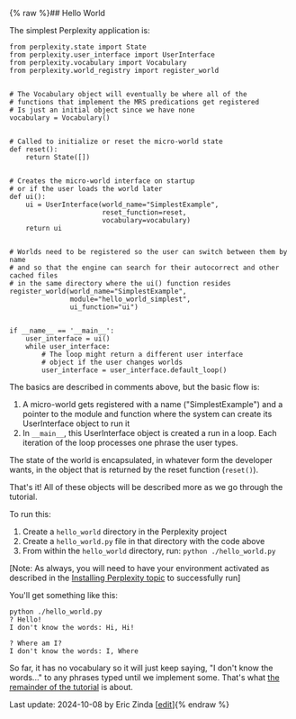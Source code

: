 {% raw %}## Hello World

The simplest Perplexity application is:

```
from perplexity.state import State
from perplexity.user_interface import UserInterface
from perplexity.vocabulary import Vocabulary
from perplexity.world_registry import register_world


# The Vocabulary object will eventually be where all of the 
# functions that implement the MRS predications get registered
# Is just an initial object since we have none
vocabulary = Vocabulary()


# Called to initialize or reset the micro-world state
def reset():
    return State([])


# Creates the micro-world interface on startup
# or if the user loads the world later
def ui():
    ui = UserInterface(world_name="SimplestExample",
                       reset_function=reset,
                       vocabulary=vocabulary)
    return ui


# Worlds need to be registered so the user can switch between them by name
# and so that the engine can search for their autocorrect and other cached files
# in the same directory where the ui() function resides
register_world(world_name="SimplestExample",
               module="hello_world_simplest",
               ui_function="ui")


if __name__ == '__main__':
    user_interface = ui()
    while user_interface:
        # The loop might return a different user interface
        # object if the user changes worlds
        user_interface = user_interface.default_loop()
```
The basics are described in comments above, but the basic flow is: 
1. A micro-world gets registered with a name ("SimplestExample") and a pointer to the module and function where the system can create its UserInterface object to run it
2. In `__main__`, this UserInterface object is created a run in a loop.  Each iteration of the loop processes one phrase the user types.

The state of the world is encapsulated, in whatever form the developer wants, in the object that is returned by the reset function (`reset()`).

That's it! All of these objects will be described more as we go through the tutorial.

To run this:

1. Create a `hello_world` directory in the Perplexity project
2. Create a `hello_world.py` file in that directory with the code above
3. From within the `hello_world` directory, run: `python ./hello_world.py`

[Note: As always, you will need to have your environment activated as described in the [Installing Perplexity topic](https://blog.inductorsoftware.com/Perplexity/home/pxHowTo/pxHowTo012Install) to successfully run]

You'll get something like this:

```
python ./hello_world.py
? Hello!
I don't know the words: Hi, Hi!

? Where am I?
I don't know the words: I, Where
```

So far, it has no vocabulary so it will just keep saying, "I don't know the words..." to any phrases typed until we implement some. That's what [the remainder of the tutorial](https://blog.inductorsoftware.com/Perplexity/home/pxhowto/pxHowTo020ImplementAPredication) is about.

Last update: 2024-10-08 by Eric Zinda [[edit](https://github.com/EricZinda/Perplexity/edit/main/docs/pxHowTo/pxHowTo014HelloWorld.md)]{% endraw %}